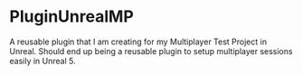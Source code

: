 # PluginUnrealMP
A reusable plugin that I am creating for my Multiplayer Test Project in Unreal. Should end up being a reusable plugin to setup multiplayer sessions easily in Unreal 5.  
